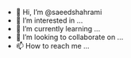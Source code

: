 - 👋 Hi, I’m @saeedshahrami
- 👀 I’m interested in ...
- 🌱 I’m currently learning ...
- 💞️ I’m looking to collaborate on ...
- 📫 How to reach me ...

<!---
saeedshahrami/saeedshahrami is a ✨ special ✨ repository because its `README.md` (this file) appears on your GitHub profile.
You can click the Preview link to take a look at your changes.
--->
